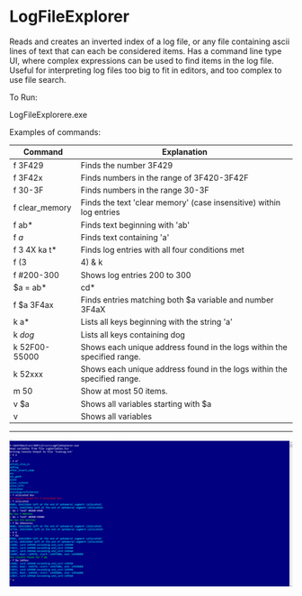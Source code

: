 # LogFileExplorer
Reads and creates an inverted index of a log file, or any file containing ascii lines of text that can each be considered items.
Has a command line type UI, where complex expressions can be used to find items in the log file.
Useful for interpreting log files too big to fit in editors, and too complex to use file search.

To Run:

LogFileExplorere.exe <filepath>

Examples of commands:

 Command       | Explanation                                                                  
---------------|------------------------------------------------------------------------------
f 3F429        |  Finds the number 3F429                                                      
f 3F42x        |  Finds numbers in the range of 3F420-3F42F                                   
f 30-3F        |  Finds numbers in the range 30-3F                                            
f clear_memory |  Finds the text 'clear memory' (case insensitive) within log entries         
f ab*          |  Finds text beginning with 'ab'                                              
f *a*          |  Finds text containing 'a'                                                   
f 3 4X ka t*   |  Finds log entries with all four conditions met                              
f (3 | 4) & k  |  Finds logical match                                                         
f #200-300     |  Shows log entries 200 to 300                                                
$a = ab* | cd* |  Creates a variable with the match                                           
f $a 3F4ax     |  Finds entries matching both $a variable and number 3F4aX                    
k a*           |  Lists all keys beginning with the string 'a'                                
k *dog*        |  Lists all keys containing dog                                               
k 52F00-55000  |  Shows each unique address found in the logs within the specified range.     
k 52xxx        |  Shows each unique address found in the logs within the specified range.     
m 50           |  Show at most 50 items.                                                      
v $a           |  Shows all variables starting with $a                                        
v              |  Shows all variables                                                         

---

![Alt text](screenshot.png "screen shot")
